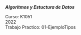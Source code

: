 ***Algoritmos y Estuctura de Datos*** 

Curso: K1051<br>
2022 <br>
Trabajo Practico: 01-EjemploTipos<br>
